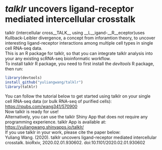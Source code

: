 # _talklr_ uncovers ligand-receptor mediated intercellular crosstalk 
talklr (intercellular cross__TALK__ using __L__igand-__R__eceptor)uses Kullback-Leibler divergence, a concept from inforamtion theory, to uncover interesting ligand-receptor interactions among multiple cell types in single cell RNA-seq data.  
This is an R package for talklr, so that you can integrate talklr analysis into your any existing scRNA-seq bioinformatic workflow.  
To install talklr R package, you need to first install the _devltools_ R package, then run:
```r
library(devtools)
install_github("yuliangwang/talklr")
library(talklr)
```
You can follow the tutorial below to get started using talklr on your single cell RNA-seq data (or bulk RNA-seq of purified cells):  
https://rpubs.com/wang341/570900  
Now talklr is ready for use!  
Alternatively, you can use the talklr Shiny App that does not require any programming experience. talklr App is available at:  
https://yuliangwang.shinyapps.io/talklr/  
If you use talklr in your work, please cite the paper below:  
Yuliang Wang. (2020). talklr uncovers ligand-receptor mediated intercellular crosstalk. bioRxiv, 2020.02.01.930602. doi:10.1101/2020.02.01.930602
